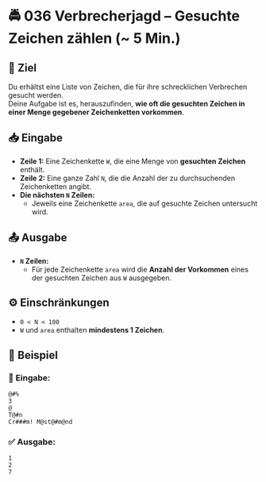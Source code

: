 # 🚔 036 Verbrecherjagd – Gesuchte Zeichen zählen (~ 5 Min.)

## 🎯 Ziel
Du erhältst eine Liste von Zeichen, die für ihre schrecklichen Verbrechen gesucht werden.  
Deine Aufgabe ist es, herauszufinden, **wie oft die gesuchten Zeichen in einer Menge gegebener Zeichenketten vorkommen**.

## 📥 Eingabe
- **Zeile 1:** Eine Zeichenkette `W`, die eine Menge von **gesuchten Zeichen** enthält.
- **Zeile 2:** Eine ganze Zahl `N`, die die Anzahl der zu durchsuchenden Zeichenketten angibt.
- **Die nächsten `N` Zeilen:**  
  - Jeweils eine Zeichenkette `area`, die auf gesuchte Zeichen untersucht wird.

## 📤 Ausgabe
- **`N` Zeilen:**  
  - Für jede Zeichenkette `area` wird die **Anzahl der Vorkommen** eines der gesuchten Zeichen aus `W` ausgegeben.

## ⚙️ Einschränkungen
- `0 < N < 100`
- `W` und `area` enthalten **mindestens 1 Zeichen**.

## 📌 Beispiel

### 📝 Eingabe:
```
@#%
3
@
T@#n
Cr###m! M@st@#m@nd
```

### ✅ Ausgabe:
```
1
2
7
```
